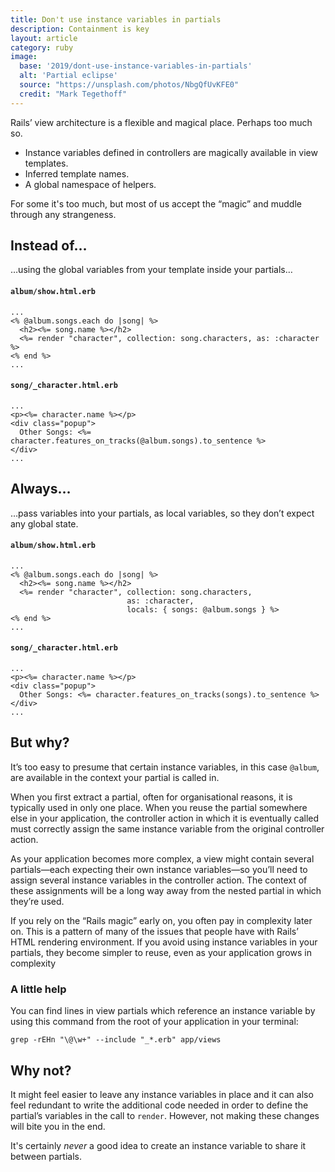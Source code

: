 ```yaml
---
title: Don't use instance variables in partials
description: Containment is key
layout: article
category: ruby
image:
  base: '2019/dont-use-instance-variables-in-partials'
  alt: 'Partial eclipse'
  source: "https://unsplash.com/photos/NbgQfUvKFE0"
  credit: "Mark Tegethoff"
---
```


Rails’ view architecture is a flexible and magical place. Perhaps too much so.

* Instance variables defined in controllers are magically available in view templates.
* Inferred template names.
* A global namespace of helpers.

For some it's too much, but most of us accept the “magic” and muddle through any strangeness.


## Instead of…

…using the global variables from your template inside your partials…

#### `album/show.html.erb`

```erb
...
<% @album.songs.each do |song| %>
  <h2><%= song.name %></h2>
  <%= render "character", collection: song.characters, as: :character %>
<% end %>
...
```

#### `song/_character.html.erb`

```erb
...
<p><%= character.name %></p>
<div class="popup">
  Other Songs: <%= character.features_on_tracks(@album.songs).to_sentence %>
</div>
...
```



## Always…

…pass variables into your partials, as local variables, so they don’t expect any global state.

#### `album/show.html.erb`

```erb
...
<% @album.songs.each do |song| %>
  <h2><%= song.name %></h2>
  <%= render "character", collection: song.characters,
                          as: :character,
                          locals: { songs: @album.songs } %>
<% end %>
...
```

#### `song/_character.html.erb`

```erb
...
<p><%= character.name %></p>
<div class="popup">
  Other Songs: <%= character.features_on_tracks(songs).to_sentence %>
</div>
...
```


## But why?

It’s too easy to presume that certain instance variables, in this case `@album`, are available in the context your partial is called in.

When you first extract a partial, often for organisational reasons, it is typically used in only one place. When you reuse the partial somewhere else in your application, the controller action in which it is eventually called must correctly assign the same instance variable from the original controller action.

As your application becomes more complex, a view might contain several partials—each expecting their own instance variables—so you’ll need to assign several instance variables in the controller action. The context of these assignments will be a long way away from the nested partial in which they’re used.

If you rely on the “Rails magic” early on, you often pay in complexity later on. This is a pattern of many of the issues that people have with Rails’ HTML rendering environment. If you avoid using instance variables in your partials, they become simpler to reuse, even as your application grows in complexity


### A little help

You can find lines in view partials which reference an instance variable by using this command from the root of your application in your terminal:

```shell
grep -rEHn "\@\w+" --include "_*.erb" app/views
```



## Why not?

It might feel easier to leave any instance variables in place and it can also feel redundant to write the additional code needed in order to define the partial’s variables in the call to `render`. However, not making these changes will bite you in the end.

It's certainly _never_ a good idea to create an instance variable to share it between partials.
